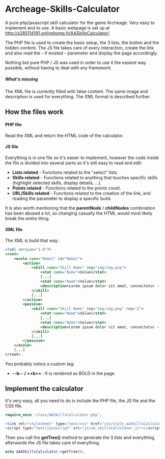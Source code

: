 Archeage-Skills-Calculator
==========================

A pure php/javascript skill calculator for the game Archeage. Very easy to implement and to use.
A basic webpage is set up at http://s285114191.onlinehome.fr/AASkillsCalculator/.

The PHP file is used to create the basic setup, the 3 lists, the button and the hidden content. The JS file takes care of every interaction, create the link and also read the - if existed - parameter and display the page accordingly.

Nothing but pure PHP / JS was used in order to use it the easiest way possible, without having to deal with any framework.

##### What's missing #####
The XML file is currently filled with false content. The same image and description is used for everything. The XML format is described further.

## How the files work ##
#### PHP file ####
Read the XML and return the HTML code of the calculator.
#### JS file ####
Everything is in one file so it's easier to implement, however the code inside the file is divided into several parts so it's still easy to read and edit:
* **Lists related** - Functions related to the "select" lists.
* **Skills related** - Functions related to anything that touches specific skills (highlight selected skills, display details, ...).
* **Points related** - Functions related to the points count.
* **URL/Skills related** - Functions related to the creation of the link, and reading the parameter to display a specific build.

It is also worth mentioning that the **parentNode** / **childNodes** combination has been abused a lot, so changing casually the HTML would most likely break the entire thing.

#### XML file ####
The XML is build that way:
```xml
<?xml version="1.0"?>
<root>
	<ecole name="Name1" id="Name1">
		<active>
			<skill name="Skill Name" img="img/img.png">
				<stat name="Name">Value</stat>
				[...]
				<stat name="Name">Value</stat>
				<description>Lorem ipsum dolor sit amet, consectetur --b--adipiscing elit++b++. Phasellus in vehicula tellus, rutrum bibendum leo. Maecenas quis eleifend risus. Vestibulum --b--cursus++b++ leo sed fermentum vulputate..</description>
			</skill>
			[...]
		</active>
		<passive>
			<skill name="Skill Name" img="img/img.png" req="2">
				<stat name="Name">Value</stat>
				[...]
				<stat name="Name">Value</stat>
				<description>Lorem ipsum dolor sit amet, consectetur --b--adipiscing elit++b++. Phasellus in vehicula tellus, rutrum bibendum leo. Maecenas quis eleifend risus. Vestibulum --b--cursus++b++ leo sed fermentum vulputate..</description>
			</skill>
			[...]
		</passive>
	</ecole>
	[...]
</root>
```
You probably notice a custom tag:
* **--b-- / ++b++** : It is rendered as BOLD in the page.

## Implement the calculator ##
It's very easy, all you need to do is include the PHP file, the JS file and the CSS file.
```php
require_once 'class/AASkillsCalculator.php';

<link rel="stylesheet" type="text/css" href="css/style_aaSkillsCalculator.css">
<script type="text/javascript" src="js/aa_skillsCalculator.js"></script>
```
Then you call the **getTree()** method to generate the 3 lists and everything, afterwards the JS file takes care of everything.
```php
echo $AASkillsCalculator->getTree();
```
